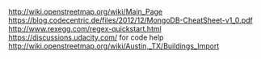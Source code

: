 http://wiki.openstreetmap.org/wiki/Main_Page
https://blog.codecentric.de/files/2012/12/MongoDB-CheatSheet-v1_0.pdf
http://www.rexegg.com/regex-quickstart.html
https://discussions.udacity.com/ for code help
http://wiki.openstreetmap.org/wiki/Austin,_TX/Buildings_Import
